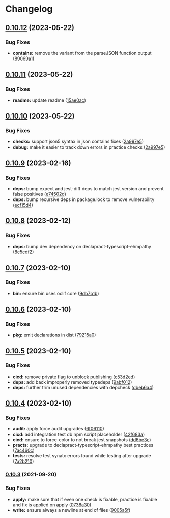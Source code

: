 # Changelog

## [0.10.12](https://github.com/ehmpathy/declapract/compare/v0.10.11...v0.10.12) (2023-05-22)


### Bug Fixes

* **contains:** remove the variant from the parseJSON function output ([89069a1](https://github.com/ehmpathy/declapract/commit/89069a1035f579be6242e0edbbd8d703de28e734))

## [0.10.11](https://github.com/ehmpathy/declapract/compare/v0.10.10...v0.10.11) (2023-05-22)


### Bug Fixes

* **readme:** update readme ([15ae0ac](https://github.com/ehmpathy/declapract/commit/15ae0ac97b00389861555acf6f3acd2448371ac5))

## [0.10.10](https://github.com/ehmpathy/declapract/compare/v0.10.9...v0.10.10) (2023-05-22)


### Bug Fixes

* **checks:** support json5 syntax in json contains fixes ([2a997e5](https://github.com/ehmpathy/declapract/commit/2a997e531e71ea719606b84e2efc5e1dfb245c15))
* **debug:** make it easier to track down errors in practice checks ([2a997e5](https://github.com/ehmpathy/declapract/commit/2a997e531e71ea719606b84e2efc5e1dfb245c15))

## [0.10.9](https://github.com/ehmpathy/declapract/compare/v0.10.8...v0.10.9) (2023-02-16)


### Bug Fixes

* **deps:** bump expect and jest-diff deps to match jest version and prevent false positives ([e74502d](https://github.com/ehmpathy/declapract/commit/e74502d904d111a61f4eb9116b1c4305869c440f))
* **deps:** bump recursive deps in package.lock to remove vulnerability ([ecf15d4](https://github.com/ehmpathy/declapract/commit/ecf15d46cb904ccead48219e7d9031d9886fe971))

## [0.10.8](https://github.com/ehmpathy/declapract/compare/v0.10.7...v0.10.8) (2023-02-12)


### Bug Fixes

* **deps:** bump dev dependency on declapract-typescript-ehmpathy ([8c5cdf2](https://github.com/ehmpathy/declapract/commit/8c5cdf227a8fe5d97b4783c5aeeb6844165dbed6))

## [0.10.7](https://github.com/ehmpathy/declapract/compare/v0.10.6...v0.10.7) (2023-02-10)


### Bug Fixes

* **bin:** ensure bin uses oclif core ([9db7b1b](https://github.com/ehmpathy/declapract/commit/9db7b1b007080a7517b04bfb541504456a2fa5d9))

## [0.10.6](https://github.com/ehmpathy/declapract/compare/v0.10.5...v0.10.6) (2023-02-10)


### Bug Fixes

* **pkg:** emit declarations in dist ([79215a0](https://github.com/ehmpathy/declapract/commit/79215a00f3a673274e1de6166dfdd31a82f725ed))

## [0.10.5](https://github.com/ehmpathy/declapract/compare/v0.10.4...v0.10.5) (2023-02-10)


### Bug Fixes

* **cicd:** remove private flag to unblock publishing ([c53d2ed](https://github.com/ehmpathy/declapract/commit/c53d2ed1e15a5354bb8fbd9c65dad996b2e32937))
* **deps:** add back improperly removed typedeps ([9abf012](https://github.com/ehmpathy/declapract/commit/9abf012fddaef33ad514e6894bb67cf4877a1552))
* **deps:** further trim unused dependencies with depcheck ([dbeb6a4](https://github.com/ehmpathy/declapract/commit/dbeb6a4e29fc06ea93f7d34add0618155fb5cd39))

## [0.10.4](https://github.com/ehmpathy/declapract/compare/v0.10.3...v0.10.4) (2023-02-10)


### Bug Fixes

* **audit:** apply force audit upgrades ([6f06110](https://github.com/ehmpathy/declapract/commit/6f06110321b3e2281d416faf75841f9f4bbbc6dc))
* **cicd:** add integration test db npm script placeholder ([42f683a](https://github.com/ehmpathy/declapract/commit/42f683a9460cf661bba951a91dd733726dd92fc7))
* **cicd:** ensure to force-color to not break jest snapshots ([dd6be3c](https://github.com/ehmpathy/declapract/commit/dd6be3c055b84a9c1a3264502405a86094495781))
* **practs:** upgrade to declapract-typescript-ehmpathy best practices ([7ac460c](https://github.com/ehmpathy/declapract/commit/7ac460c17afad826e1fb92e91403d071e4e564d6))
* **tests:** resolve test synatx errors found while testing after upgrade ([7a2b210](https://github.com/ehmpathy/declapract/commit/7a2b21001dbefdd7c3c66f04c58d56bafbc58f2e))

### [0.10.3](https://www.github.com/uladkasach/declapract/compare/v0.10.2...v0.10.3) (2021-09-20)


### Bug Fixes

* **apply:** make sure that if even one check is fixable, practice is fixable and fix is applied on apply ([0738a30](https://www.github.com/uladkasach/declapract/commit/0738a30864503f14fa1d67149531994cfcd4158f))
* **write:** ensure always a newline at end of files ([9005a5f](https://www.github.com/uladkasach/declapract/commit/9005a5fa93835fa6b772c432021387f7afea914c))
